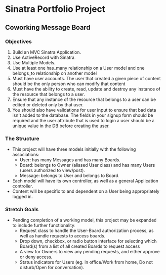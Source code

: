 # Sinatra Portfolio Project

## Coworking Message Board

### Objectives

1. Build an MVC Sinatra Application.
2. Use ActiveRecord with Sinatra.
3. Use Multiple Models.
4. Use at least one has_many relationship on a User model and one belongs_to relationship on another model
5. Must have user accounts. The user that created a given piece of content should be the only person who can modify that content
6. Must have the ability to create, read, update and destroy any instance of the resource that belongs to a user.
7. Ensure that any instance of the resource that belongs to a user can be edited or deleted only by that user.
8. You should also have validations for user input to ensure that bad data isn't added to the database. The fields in your signup form should be required and the user attribute that is used to login a user should be a unique value in the DB before creating the user.

### The Structure

* This project will have three models initially with the following associations:
  - User: has many Messages and has many Boards.
  - Board: belongs to Owner (aliased User class) and has many Users (users authorized to view/post).
  - Message: belongs to User and belongs to Board.
* Each model will have its own controller, as well as a general Application controller.
* Content will be specific to and dependent on a User being appropriately logged in.

### Stretch Goals

* Pending completion of a working model, this project may be expanded to include further functionality:
  - Request class to handle the User-Board authorization process, as well as handle requests to access boards.
  - Drop down, checkbox, or radio button interface for selecting which Board(s) from a list of all created Boards to request access
  - A view for Owners to view any pending requests, and either approve or deny access.
  - Status indicators for Users (eg. In office/Work from home, Do not disturb/Open for conversation).

